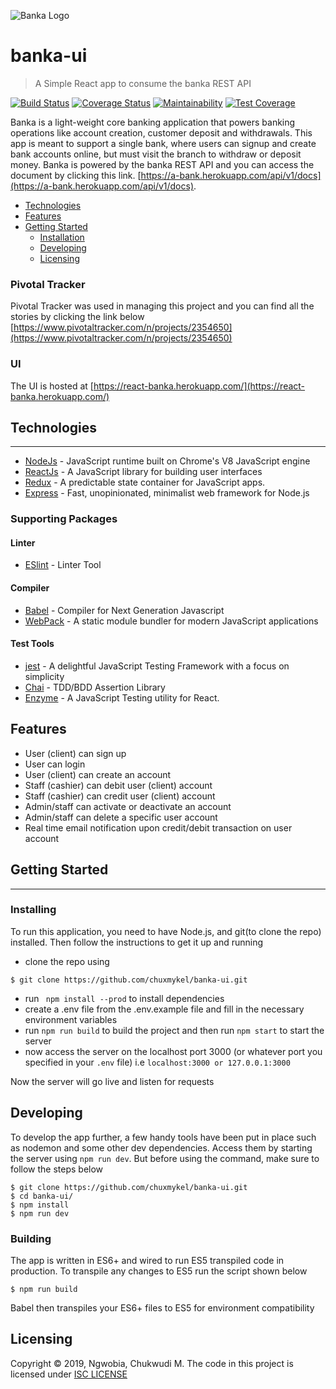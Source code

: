 ![Banka Logo](https://i.ibb.co/bNckPNw/Screenshot-2019-08-27-at-00-18-00.png)
# banka-ui
> A Simple React app to consume the banka REST API

[![Build Status](https://travis-ci.com/chuxmykel/banka-ui.svg?branch=develop)](https://travis-ci.com/chuxmykel/banka-ui) [![Coverage Status](https://coveralls.io/repos/github/chuxmykel/banka-ui/badge.svg?branch=develop)](https://coveralls.io/github/chuxmykel/banka-ui?branch=develop) [![Maintainability](https://api.codeclimate.com/v1/badges/970c483b31f09591cd9b/maintainability)](https://codeclimate.com/github/chuxmykel/banka-ui/maintainability) [![Test Coverage](https://api.codeclimate.com/v1/badges/970c483b31f09591cd9b/test_coverage)](https://codeclimate.com/github/chuxmykel/banka-ui/test_coverage)

Banka is a light-weight core banking application that powers banking operations like account
creation, customer deposit and withdrawals. This app is meant to support a single bank, where
users can signup and create bank accounts online, but must visit the branch to withdraw or
deposit money. Banka is powered by the banka REST API and you can access the document by clicking this link. [https://a-bank.herokuapp.com/api/v1/docs](https://a-bank.herokuapp.com/api/v1/docs).

* [Technologies](#technologies)
* [Features](#features)
* [Getting Started](#getting-started)
  * [Installation](#installing)
  * [Developing](#developing)
  * [Licensing](#licensing)


### Pivotal Tracker
Pivotal Tracker was used in managing this project and you can find all the stories by clicking the link below
[https://www.pivotaltracker.com/n/projects/2354650](https://www.pivotaltracker.com/n/projects/2354650)

### UI
The UI is hosted at [https://react-banka.herokuapp.com/](https://react-banka.herokuapp.com/)

## Technologies
---
- [NodeJs](https://https://nodejs.org) - JavaScript runtime built on Chrome's V8 JavaScript engine
- [ReactJs](https://reactjs.org/) - A JavaScript library for building user interfaces
- [Redux](https://redux.js.org/) - A predictable state container for JavaScript apps.
- [Express](https://expressjs.com) - Fast, unopinionated, minimalist web framework for Node.js

### Supporting Packages
#### Linter
- [ESlint](https://eslint.org) - Linter Tool
#### Compiler
- [Babel](https://babeljs.io) - Compiler for Next Generation Javascript
- [WebPack](https://webpack.js.org/) - A static module bundler for modern JavaScript applications
#### Test Tools
- [jest](https://jestjs.io/) - A delightful JavaScript Testing Framework with a focus on simplicity
- [Chai](https://chaijs.com) - TDD/BDD Assertion Library
- [Enzyme](https://airbnb.io/enzyme/) - A JavaScript Testing utility for React.

## Features

* User (client) can sign up
* User can login
* User (client) can create an account
* Staff (cashier) can debit user (client) account
* Staff (cashier) can credit user (client) account
* Admin/staff can activate or deactivate an account
* Admin/staff can delete a specific user account
* Real time email notification upon credit/debit transaction on user account

## Getting Started
---
### Installing

To run this application, you need to have Node.js, and git(to clone the repo) installed. Then follow the instructions to get
it up and running

- clone the repo using 
```shell
$ git clone https://github.com/chuxmykel/banka-ui.git
```
- run ``` npm install --prod``` to install dependencies
- create a .env file from the .env.example file and fill in the necessary environment variables
- run ``` npm run build ``` to build the project and then run ``` npm start ``` to start the server
- now access the server on the localhost port 3000 (or whatever port you specified in your `.env` file) i.e ``` localhost:3000 or 127.0.0.1:3000 ```

Now the server will go live and listen for requests

## Developing

To develop the app further, a few handy tools have been put in place such as nodemon and some other dev dependencies.
Access them by starting the server using ```npm run dev```. But before using the command, make sure to follow the steps below

```shell
$ git clone https://github.com/chuxmykel/banka-ui.git
$ cd banka-ui/
$ npm install
$ npm run dev
```

### Building

The app is written in ES6+ and wired to run ES5 transpiled code in production. To transpile any changes to ES5 run the script shown below

```shell
$ npm run build
```

Babel then transpiles your ES6+ files to ES5 for environment compatibility

## Licensing

Copyright &copy; 2019, Ngwobia, Chukwudi M.
The code in this project is licensed under [ISC LICENSE](https://github.com/chuxmykel/banka-ui/blob/develop/LICENSE)

